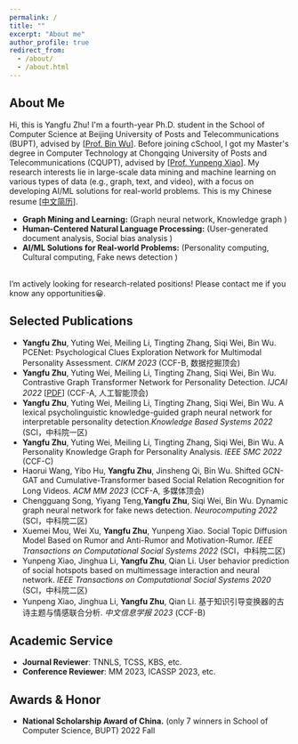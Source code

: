 ```yaml
---
permalink: /
title: ""
excerpt: "About me"
author_profile: true
redirect_from: 
  - /about/
  - /about.html
---
```


About Me
------
Hi, this is Yangfu Zhu! I'm a fourth-year Ph.D. student in the School of Computer Science at Beijing University of Posts and Telecommunications (BUPT), advised by [<a href='https://scholar.google.com/citations?hl=zh-CN&user=qCf-504AAAAJ'>Prof. Bin Wu</a>]. Before joining cSchool, I got my Master's degree in Computer Technology  at Chongqing University of Posts and Telecommunications (CQUPT), advised by [<a href='https://scholar.google.com/citations?user=zQ-C7wwAAAAJ&hl=zh-CN'>Prof. Yunpeng Xiao</a>]. My research interests lie in large-scale data mining and machine learning on various types of data (e.g., graph, text, and video), with a focus on developing AI/ML solutions for real-world problems.  This is my Chinese resume  [<a href='/files/zyf_cv.pdf' >中文简历</a>].  <br>
- **Graph Mining and Learning:** (Graph neural network, Knowledge graph )
- **Human-Centered Natural Language Processing:** (User-generated document analysis, Social bias analysis )   
- **AI/ML Solutions for Real-world Problems:** (Personality computing, Cultural computing, Fake news detection )
<br>     
I’m actively looking for research-related positions! Please contact me if you know any opportunities😀.

Selected Publications
------
- **Yangfu Zhu**, Yuting Wei, Meiling Li, Tingting Zhang, Siqi Wei, Bin Wu. PCENet: Psychological Clues Exploration Network for Multimodal Personality Assessment.
_CIKM 2023_ (CCF-B, 数据挖掘顶会)<br>
- **Yangfu Zhu**, Yuting Wei, Meiling Li, Tingting Zhang, Siqi Wei, Bin Wu. Contrastive Graph Transformer Network for Personality Detection. _IJCAI 2022_ [<a href='https://www.ijcai.org/proceedings/2022/0633.pdf'>PDF</a>] (CCF-A, 人工智能顶会)<br>
- **Yangfu Zhu**, Yuting Wei, Meiling Li, Tingting Zhang, Siqi Wei, Bin Wu. A lexical psycholinguistic knowledge-guided graph neural network for interpretable personality detection._Knowledge Based Systems 2022_  (SCI，中科院一区)<br>
- **Yangfu Zhu**, Yuting Wei, Meiling Li, Tingting Zhang, Siqi Wei, Bin Wu. A Personality Knowledge Graph for Personality Analysis. _IEEE SMC 2022_ (CCF-C) <br>
- Haorui Wang, Yibo Hu, **Yangfu Zhu**, Jinsheng Qi, Bin Wu. Shifted GCN-GAT and Cumulative-Transformer based Social Relation Recognition for Long Videos. _ACM MM 2023_ (CCF-A, 多媒体顶会) <br>
- Chengguang Song, Yiyang Teng,**Yangfu Zhu**, Siqi Wei, Bin Wu. Dynamic graph neural network for fake news detection.  _Neurocomputing 2022_ (SCI，中科院二区)<br>
- Xuemei Mou, Wei Xu, **Yangfu Zhu**, Yunpeng Xiao. Social Topic Diffusion Model Based on Rumor and Anti-Rumor and Motivation-Rumor. _IEEE Transactions on Computational Social Systems 2022_ (SCI，中科院二区) <br>
- Yunpeng Xiao, Jinghua Li, **Yangfu Zhu**, Qian Li. User behavior prediction of social hotspots based on multimessage interaction and neural network. _IEEE Transactions on Computational Social Systems 2020_ (SCI，中科院二区) <br>
- Yunpeng Xiao, Jinghua Li, **Yangfu Zhu**, Qian Li. 基于知识引导变换器的古诗主题与情感联合分析. _中文信息学报 2023_ (CCF-B) <br>

Academic Service
------
- **Journal Reviewer**: TNNLS, TCSS, KBS, etc.
- **Conference Reviewer**: MM 2023, ICASSP 2023, etc.

Awards & Honor
------
- **National Scholarship Award of China.** (only 7 winners in School of Computer Science, BUPT)            2022 Fall



